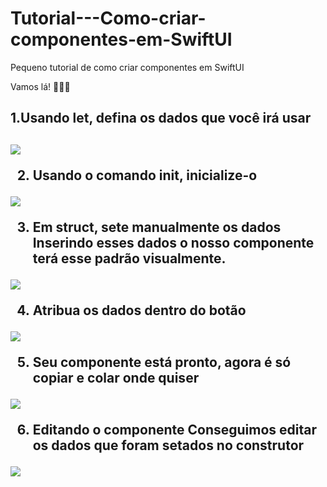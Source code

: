 # Tutorial---Como-criar-componentes-em-SwiftUI
<p> Pequeno tutorial de como criar componentes em SwiftUI</p>


Vamos lá! 👩🏽‍💻

<h2>1.Usando let, defina os dados que você irá usar <h2/>
<img src="https://user-images.githubusercontent.com/102704880/204399996-5438800f-4e09-4347-9e5f-8ab58f12d29f.gif"/>

2. Usando o comando init, inicialize-o
<img src="https://user-images.githubusercontent.com/102704880/204400461-2e35af32-2d28-445b-a681-70be83be9483.gif"/>

3. Em struct, sete manualmente os dados 
Inserindo esses dados o nosso componente terá esse padrão visualmente. 
<img src="https://user-images.githubusercontent.com/102704880/204401040-b1e338eb-d02e-4df5-9600-e6ad80805aba.gif"/>

4. Atribua os dados dentro do botão
<img src="https://user-images.githubusercontent.com/102704880/204401147-a775910f-f236-4fa9-bf60-ab461c997d38.gif"/>

5. Seu componente está pronto, agora é só copiar e colar onde quiser
<img src="https://user-images.githubusercontent.com/102704880/204401347-b8039c48-f11d-4476-926b-7508897982a9.gif"/>

6. Editando o componente
Conseguimos editar os dados que foram setados no construtor
<img src="https://user-images.githubusercontent.com/102704880/204401437-c99158d6-f0b2-4d8e-9193-a4ea4bc57fe6.gif"/>

